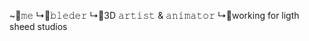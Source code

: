 ~📁𝚖𝚎
  ↳📁𝚋𝚕𝚎𝚍𝚎𝚛
    ↳📁3D 𝚊𝚛𝚝𝚒𝚜𝚝 & 𝚊𝚗𝚒𝚖𝚊𝚝𝚘𝚛
    ↳📁working for ligth sheed studios

<!---
Giorgio-70/Giorgio-70 is a ✨ special ✨ repository because its `README.md` (this file) appears on your GitHub profile.
You can click the Preview link to take a look at your changes.
--->
